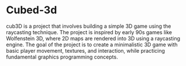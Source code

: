 # Cubed-3d

cub3D is a project that involves building a simple 3D game using the raycasting technique. The project is inspired by early 90s games like Wolfenstein 3D, where 2D maps are rendered into 3D using a raycasting engine. The goal of the project is to create a minimalistic 3D game with basic player movement, textures, and interaction, while practicing fundamental graphics programming concepts.
